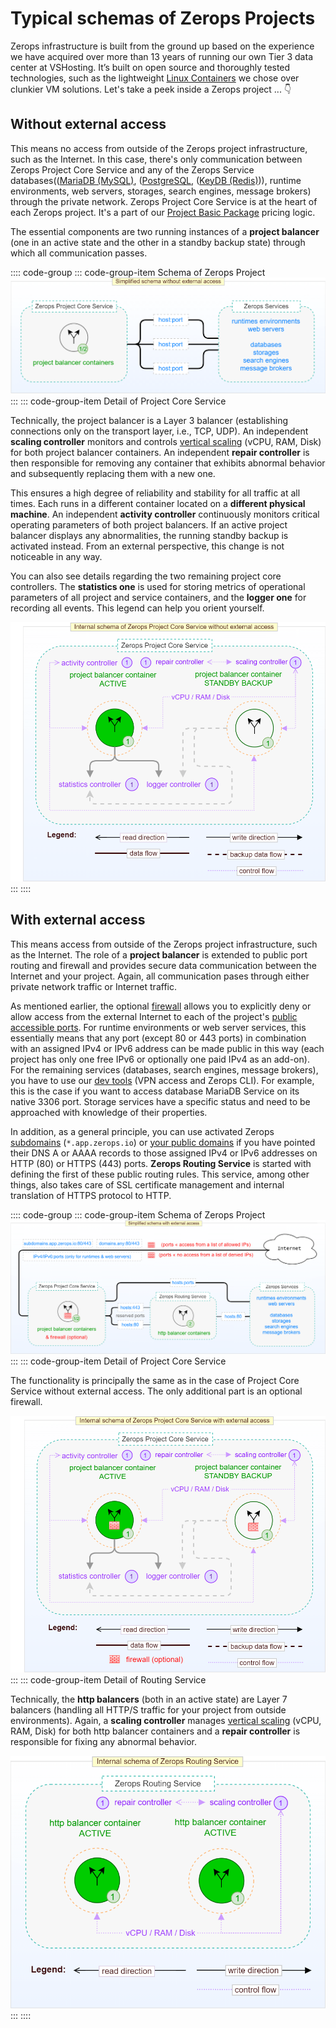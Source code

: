 # Typical schemas of Zerops Projects

Zerops infrastructure is built from the ground up based on the experience we have acquired over more than 13 years of running our own Tier 3 data center at VSHosting. It’s built on open source and thoroughly tested technologies, such as the lightweight [Linux Containers](https://linuxcontainers.org/#LXD) we chose over clunkier VM solutions. Let's take a peek inside a Zerops project ... :point_down:

## Without external access

This means no access from outside of the Zerops project infrastructure, such as the Internet. In this case, there's only communication between Zerops Project Core Service and any of the Zerops Service databases(([MariaDB (MySQL)](/documentation/services/databases/mariadb.html), ([PostgreSQL](/documentation/services/databases/postgresql.html), ([KeyDB (Redis)](/documentation/services/databases/keydb.html))), runtime environments, web servers, storages, search engines, message brokers) through the private network. Zerops Project Core Service is at the heart of each Zerops project. It's a part of our [Project Basic Package](/documentation/overview/pricing.html#projects) pricing logic.

The essential components are two running instances of a **project balancer** (one in an active state and the other in a standby backup state) through which all communication passes.

:::: code-group
::: code-group-item Schema of Zerops Project
![Without external access](./images/Zerops-Project-Base-NoAccess.png "Project without external access")
:::
::: code-group-item Detail of Project Core Service

Technically, the project balancer is a Layer 3 balancer (establishing connections only on the transport layer, i.e., TCP, UDP). An independent **scaling controller** monitors and controls [vertical scaling](/documentation/automatic-scaling/how-automatic-scaling-works.html#vertical-scaling) (vCPU, RAM, Disk) for both project balancer containers. An independent **repair controller** is then responsible for removing any container that exhibits abnormal behavior and subsequently replacing them with a new one.

This ensures a high degree of reliability and stability for all traffic at all times. Each runs in a different container located on a **different physical machine**. An independent **activity controller** continuously monitors critical operating parameters of both project balancers. If an active project balancer displays any abnormalities, the running standby backup is activated instead. From an external perspective, this change is not noticeable in any way.

You can also see details regarding the two remaining project core controllers. The **statistics one** is used for storing metrics of operational parameters of all project and service containers, and the **logger one** for recording all events. This legend can help you orient yourself.

![Without external access](./images/Zerops-Project-Core-Detail-NoAccess.png "Project without external access")
:::
::::

## With external access

This means access from outside of the Zerops project infrastructure, such as the Internet. The role of a **project balancer** is extended to public port routing and firewall and provides secure data communication between the Internet and your project. Again, all communication pases through either private network traffic or Internet traffic.

As mentioned earlier, the optional [firewall](/documentation/routing/access-through-ip-and-firewall.html) allows you to explicitly deny or allow access from the external Internet to each of the project's [public accessible ports](/documentation/routing/access-through-ip-and-firewall.html). For runtime environments or web server services, this essentially means that any port (except 80 or 443 ports) in combination with an assigned IPv4 or IPv6 address can be made public in this way (each project has only one free IPv6 or optionally one paid IPv4 as an add-on). For the remaining services (databases, search engines, message brokers), you have to use our [dev tools](/documentation/cli/vpn.html) (VPN access and Zerops CLI). For example, this is the case if you want to access database MariaDB Service on its native 3306 port. Storage services have a specific status and need to be approached with knowledge of their properties.

In addition, as a general principle, you can use activated Zerops [subdomains](/documentation/routing/zerops-subdomain.html) (`*.app.zerops.io`) or [your public domains](/documentation/routing/using-your-domain.html) if you have pointed their DNS A or AAAA records to those assigned IPv4 or IPv6 addresses on HTTP (80) or HTTPS (443) ports. **Zerops Routing Service** is started with defining the first of these public routing rules. This service, among other things, also takes care of SSL certificate management and internal translation of HTTPS protocol to HTTP.

:::: code-group
::: code-group-item Schema of Zerops Project
![With external access](./images/Zerops-Project-Base-Internet.png "Project with external access")
:::
::: code-group-item Detail of Project Core Service

The functionality is principally the same as in the case of Project Core Service without external access. The only additional part is an optional firewall.

![With external access](./images/Zerops-Project-Core-Detail-Internet.png "Project with external access")
:::
::: code-group-item Detail of Routing Service

Technically, the **http balancers** (both in an active state) are Layer 7 balancers (handling all HTTP/S traffic for your project from outside environments). Again, a **scaling controller** manages [vertical scaling](/documentation/automatic-scaling/how-automatic-scaling-works.html#vertical-scaling) (vCPU, RAM, Disk) for both http balancer containers and a **repair controller** is responsible for fixing any abnormal behavior.

![With external access](./images/Zerops-Project-Routing-Detail-Internet.png "Project with external access")
:::
::::

